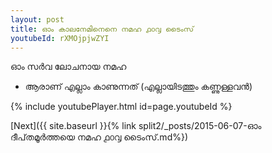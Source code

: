 ```yaml
---
layout: post
title: ഓം കാലനേമിനെനെ നമഹ ൧൦൮ ടൈംസ്
youtubeId: rXMOjpjwZYI
---
```

 
 
 ഓം സർവ ലോചനായ നമഹ 
 
 -  ആരാണ് എല്ലാം കാണുന്നത് (എല്ലായിടത്തും കണ്ണുള്ളവൻ) 
 
  
 
  
 
 
 
 
 
 


{% include youtubePlayer.html id=page.youtubeId %}
 
[Next]({{ site.baseurl }}{% link  split2/_posts/2015-06-07-ഓം ദീപ്‌തമൂർത്തയെ നമഹ ൧൦൮ ടൈംസ്.md%})
 
